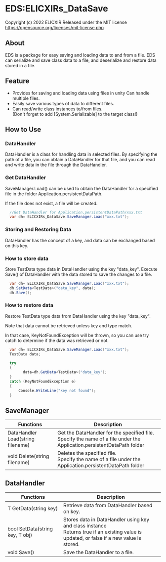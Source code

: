 
# EDS:ELICXIRs_DataSave
Copyright (c) 2022 ELICXIR Released under the MIT license https://opensource.org/licenses/mit-license.php

## About
EDS is a package for easy saving and loading data to and from a file.
EDS can serialize and save class data to a file, and deserialize and restore data stored in a file.

## Feature
- Provides for saving and loading data using files in unity
Can handle multiple files.
- Easily save various types of data to different files.
- Can read/write class instances to/from files.<br>(Don't forget to add [System.Serializable] to the target class!)

## How to Use

### DataHandler

DataHandler is a class for handling data in selected files.
By specifying the path of a file, you can obtain a DataHandler for that file, and you can read and write data in the file through the DataHandler.

### Get DataHandler

SaveManager.Load() can be used to obtain the DataHandler for a specified file in the folder Application.persistentDataPath.

If the file does not exist, a file will be created.
```cs
  //Get DataHandler for Application.persistentDataPath/xxx.txt
  var dh= ELICXIRs_DataSave.SaveManager.Load("xxx.txt");
```

### Storing and Restoring Data
DataHandler has the concept of a key, and data can be exchanged based on this key.

### How to store data

Store TestData type data in DataHandler using the key "data_key".
Execute Save() of DataHandler with the data stored to save the changes to a file.

```cs
  var dh= ELICXIRs_DataSave.SaveManager.Load("xxx.txt");
  dh.SetData<TestData>("data_key", data);
  dh.Save();
```

### How to restore data
Restore TestData type data from DataHandler using the key "data_key".

Note that data cannot be retrieved unless key and type match.

In that case, KeyNotFoundException will be thrown, so you can use try catch to determine if the data was retrieved or not.
```cs
  var dh= ELICXIRs_DataSave.SaveManager.Load("xxx.txt");
  TestData data;

  try
  {
        data=dh.GetData<TestData>("data_key");
  } 
  catch (KeyNotFoundException e)
  {
      Console.WriteLine("key not found");
  }

```

## SaveManager
|  Functions | Description |
| ---- | ---- |
|DataHandler Load(string filename)|Get the DataHandler for the specified file.<br>Specify the name of a file under the Application.persistentDataPath folder|
|void Delete(string filename)|Deletes the specified file.<br>Specify the name of a file under the Application.persistentDataPath folder|
## DataHandler

|  Functions | Description |
| ---- | ---- |
|T GetData<T>(string key)|Retrieve data from DataHandler based on key.|
|bool SetData<T>(string key, T obj)|Stores data in DataHandler using key and class instance<br>Returns true if an existing value is updated, or false if a new value is stored.|
|void Save()|Save the DataHandler to a file.|